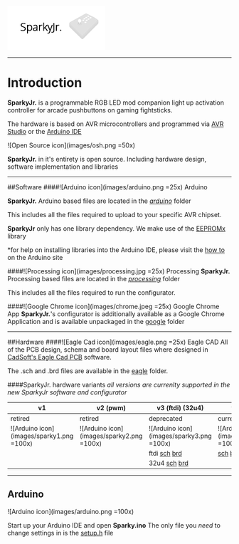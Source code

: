 ![SparkyJr icon](images/logo.png)

***

# Introduction

**SparkyJr.** is a programmable RGB LED mod companion light up activation controller for arcade pushbuttons on gaming fightsticks.

The hardware is based on AVR microcontrollers and programmed via [AVR Studio](http://www.atmel.ca/microsite/atmel_studio6/) or the [Arduino IDE](http://arduino.cc/en/Main/Software)

![Open Source icon](images/osh.png =50x)

**SparkyJr.** in it's entirety is open source. Including hardware design, software implementation and libraries
***
##Software
####![Arduino icon](images/arduino.png =25x) Arduino

**SparkyJr.** Arduino based files are located in the *[arduino](https://github.com/32teeth/SparkyJr/tree/gh-pages/arduino/Sparky)* folder

This includes all the files required to upload to your specific AVR chipset.

**SparkyJr** only has one library dependency. We make use of the [EEPROMx](https://github.com/autohome/autohome-arduino/tree/master/libraries/EEPROMx) library

*for help on installing libraries into the Arduino IDE, please visit the [how to](http://arduino.cc/en/Guide/Libraries) on the Arduino site

####![Processing icon](images/processing.jpg =25x) Processing
**SparkyJr.** Processing based files are located in the *[processing](https://github.com/32teeth/SparkyJr/tree/gh-pages/processing)* folder

This includes all the files required to run the configurator.

####![Google Chrome icon](images/chrome.jpeg =25x) Google Chrome App
**SparkyJr.**'s configurator is additionally available as a Google Chrome Application and is available unpackaged in the [google](https://github.com/32teeth/SparkyJr/tree/gh-pages/google) folder

***
##Hardware
####![Eagle Cad icon](images/eagle.png =25x) Eagle CAD
All of the PCB design, schema and board layout files where designed in [CadSoft's Eagle Cad PCB](http://www.cadsoftusa.com/eagle-pcb-design-software/product-overview/?language=en) software.

The .sch and .brd files are available in the [eagle](https://github.com/32teeth/SparkyJr/tree/gh-pages/eagle) folder.

####SparkyJr. hardware variants
*all versions are currenlty supported in the new SparkyJr software and configurator*

|  v1 | v2 (pwm)  | v3 (ftdi) (32u4)  | *v4* (current)  | v4 (expansion) |
|---|---|---|---|---|
|retired|retired|deprecated|current release|expansion board|
|  ![Arduino icon](images/sparky1.png =100x) |  ![Arduino icon](images/sparky2.png =100x) | ![Arduino icon](images/sparky3.png =100x)  |  ![Arduino icon](images/sparky4.png =100x) |  ![Arduino icon](images/sparky5.png =100x) |
|   |   |  ftdi [sch](https://github.com/32teeth/SparkyJr/blob/gh-pages/eagle/SparkyJr_v4FTDI.sch) [brd](https://github.com/32teeth/SparkyJr/blob/gh-pages/eagle/SparkyJr_v4FTDI.brd) |  [sch](https://github.com/32teeth/SparkyJr/blob/gh-pages/eagle/SparkySpecialK.sch) [brd](https://github.com/32teeth/SparkyJr/blob/gh-pages/eagle/SparkySpecialK.brd) | [sch](https://github.com/32teeth/SparkyJr/blob/gh-pages/eagle/SparkySpecialKExpansion.sch) [brd](https://github.com/32teeth/SparkyJr/blob/gh-pages/eagle/SparkySpecialKExpansion.brd)  |
|   |   |  32u4 [sch](https://github.com/32teeth/SparkyJr/blob/gh-pages/eagle/SparkyJr_v432u4.sch) [brd](https://github.com/32teeth/SparkyJr/blob/gh-pages/eagle/SparkyJr_v432u4.brd) |   |   |

***
## Arduino
![Arduino icon](images/arduino.png =100x)

Start up your Arduino IDE and open **Sparky.ino**
The only file you *need* to change settings in is the [setup.h](https://github.com/32teeth/SparkyJr/blob/gh-pages/arduino/Sparky/setup.h) file





